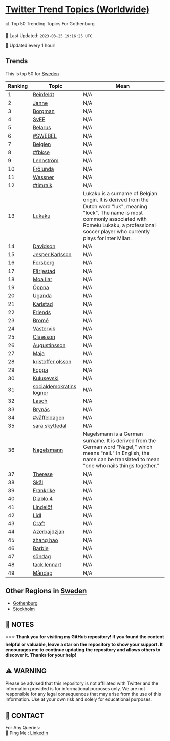 [Twitter Trend Topics (Worldwide)](https://github.com/ErcinDedeoglu/Twitter-Trend-Topics)
==========


📊 Top 50 Trending Topics For Gothenburg

📆 Last Updated: `2023-03-25 19:16:25 UTC`

🔧 Updated every 1 hour!


## Trends

This is top 50 for [Sweden](</Sweden>)

| Ranking | Topic | Mean |
| ------- | ------------ | ------------ |
| 1 | [Reinfeldt](http://twitter.com/search?q=Reinfeldt) | N/A |
| 2 | [Janne](http://twitter.com/search?q=Janne) | N/A |
| 3 | [Borgman](http://twitter.com/search?q=Borgman) | N/A |
| 4 | [SvFF](http://twitter.com/search?q=SvFF) | N/A |
| 5 | [Belarus](http://twitter.com/search?q=Belarus) | N/A |
| 6 | [#SWEBEL](http://twitter.com/search?q=%23SWEBEL) | N/A |
| 7 | [Belgien](http://twitter.com/search?q=Belgien) | N/A |
| 8 | [#fbkse](http://twitter.com/search?q=%23fbkse) | N/A |
| 9 | [Lennström](http://twitter.com/search?q=Lennstr%c3%b6m) | N/A |
| 10 | [Frölunda](http://twitter.com/search?q=Fr%c3%b6lunda) | N/A |
| 11 | [Wessner](http://twitter.com/search?q=Wessner) | N/A |
| 12 | [#timraik](http://twitter.com/search?q=%23timraik) | N/A |
| 13 | [Lukaku](http://twitter.com/search?q=Lukaku) | Lukaku is a surname of Belgian origin. It is derived from the Dutch word "luk", meaning "lock". The name is most commonly associated with Romelu Lukaku, a professional soccer player who currently plays for Inter Milan. |
| 14 | [Davidson](http://twitter.com/search?q=Davidson) | N/A |
| 15 | [Jesper Karlsson](http://twitter.com/search?q=Jesper+Karlsson) | N/A |
| 16 | [Forsberg](http://twitter.com/search?q=Forsberg) | N/A |
| 17 | [Färjestad](http://twitter.com/search?q=F%c3%a4rjestad) | N/A |
| 18 | [Moa Ilar](http://twitter.com/search?q=Moa+Ilar) | N/A |
| 19 | [Öppna](http://twitter.com/search?q=%c3%96ppna) | N/A |
| 20 | [Uganda](http://twitter.com/search?q=Uganda) | N/A |
| 21 | [Karlstad](http://twitter.com/search?q=Karlstad) | N/A |
| 22 | [Friends](http://twitter.com/search?q=Friends) | N/A |
| 23 | [Bromé](http://twitter.com/search?q=Brom%c3%a9) | N/A |
| 24 | [Västervik](http://twitter.com/search?q=V%c3%a4stervik) | N/A |
| 25 | [Claesson](http://twitter.com/search?q=Claesson) | N/A |
| 26 | [Augustinsson](http://twitter.com/search?q=Augustinsson) | N/A |
| 27 | [Maja](http://twitter.com/search?q=Maja) | N/A |
| 28 | [kristoffer olsson](http://twitter.com/search?q=kristoffer+olsson) | N/A |
| 29 | [Foppa](http://twitter.com/search?q=Foppa) | N/A |
| 30 | [Kulusevski](http://twitter.com/search?q=Kulusevski) | N/A |
| 31 | [socialdemokratins lögner](http://twitter.com/search?q=socialdemokratins+l%c3%b6gner) | N/A |
| 32 | [Lasch](http://twitter.com/search?q=Lasch) | N/A |
| 33 | [Brynäs](http://twitter.com/search?q=Bryn%c3%a4s) | N/A |
| 34 | [#våffeldagen](http://twitter.com/search?q=%23v%c3%a5ffeldagen) | N/A |
| 35 | [sara skyttedal](http://twitter.com/search?q=sara+skyttedal) | N/A |
| 36 | [Nagelsmann](http://twitter.com/search?q=Nagelsmann) | Nagelsmann is a German surname. It is derived from the German word "Nagel," which means "nail." In English, the name can be translated to mean "one who nails things together." |
| 37 | [Therese](http://twitter.com/search?q=Therese) | N/A |
| 38 | [Skål](http://twitter.com/search?q=Sk%c3%a5l) | N/A |
| 39 | [Frankrike](http://twitter.com/search?q=Frankrike) | N/A |
| 40 | [Diablo 4](http://twitter.com/search?q=Diablo+4) | N/A |
| 41 | [Lindelöf](http://twitter.com/search?q=Lindel%c3%b6f) | N/A |
| 42 | [Lidl](http://twitter.com/search?q=Lidl) | N/A |
| 43 | [Craft](http://twitter.com/search?q=Craft) | N/A |
| 44 | [Azerbajdzjan](http://twitter.com/search?q=Azerbajdzjan) | N/A |
| 45 | [zhang hao](http://twitter.com/search?q=zhang+hao) | N/A |
| 46 | [Barbie](http://twitter.com/search?q=Barbie) | N/A |
| 47 | [söndag](http://twitter.com/search?q=s%c3%b6ndag) | N/A |
| 48 | [tack lennart](http://twitter.com/search?q=tack+lennart) | N/A |
| 49 | [Måndag](http://twitter.com/search?q=M%c3%a5ndag) | N/A |



## Other Regions in [Sweden](</Sweden>)

* [Gothenburg](</Sweden/Gothenburg.md>)
* [Stockholm](</Sweden/Stockholm.md>)



## 📝 NOTES

⭐⭐⭐ **Thank you for visiting my GitHub repository! If you found the content helpful or valuable, leave a star on the repository to show your support. It encourages me to continue updating the repository and allows others to discover it. Thanks for your help!**


## ⚠️ WARNING

Please be advised that this repository is not affiliated with Twitter and the information provided is for informational purposes only. We are not responsible for any legal consequences that may arise from the use of this information. Use at your own risk and solely for educational purposes.


## 📨 CONTACT

 For Any Queries:  
            🏓 Ping Me : [LinkedIn](https://www.linkedin.com/in/ercindedeoglu/)
